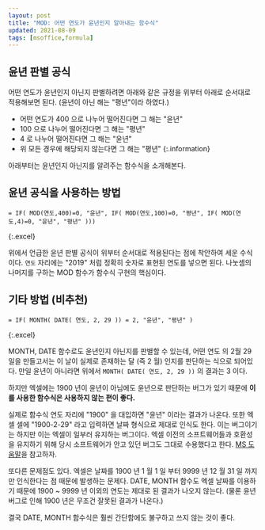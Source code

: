 ```yaml
---
layout: post
title: "MOD: 어떤 연도가 윤년인지 알아내는 함수식"
updated: 2021-08-09
tags: [msoffice,formula]
---
```


## 윤년 판별 공식

어떤 연도가 윤년인지 아닌지 판별하려면 아래와 같은 규정을 위부터 아래로 순서대로 적용해보면 된다. (윤년이 아닌 해는 "평년"이라 하였다.) 

- 어떤 연도가 400 으로 나누어 떨어진다면 그 해는 "윤년"
- 100 으로 나누어 떨어진다면 그 해는 "평년"
- 4 로 나누어 떨어진다면 그 해는 "윤년"
- 위 모든 경우에 해당되지 않는다면 그 해는 "평년"
{:.information}

아래부터는 윤년인지 아닌지를 알려주는 함수식을 소개해본다.

## 윤년 공식을 사용하는 방법

```excel
= IF( MOD(연도,400)=0, "윤년", IF( MOD(연도,100)=0, "평년", IF( MOD(연도,4)=0, "윤년", "평년" )))
```
{:.excel}

위에서 언급한 윤년 판별 공식이 위부터 순서대로 적용된다는 점에 착안하여 세운 수식이다. `연도` 자리에는 "2019" 처럼 정확히 숫자로 표현된 연도를 넣으면 된다. 나눗셈의 나머지를 구하는 MOD 함수가 함수식 구현의 핵심이다.

## 기타 방법 (비추천)

```excel
= IF( MONTH( DATE( 연도, 2, 29 )) = 2, "윤년", "평년" )
```
{:.excel}

MONTH, DATE 함수로도 윤년인지 아닌지를 판별할 수 있는데, 어떤 연도 의 2월 29일을 만들고서는 이 날이 실제로 존재하는 달 (즉 2 월) 인지를 판단하는 식으로 되어있다. 만일 윤년이 아니라면 위에서 `MONTH( DATE( 연도, 2, 29 ))` 의 결과는 3 이다.

하지만 엑셀에는 1900 년이 윤년이 아님에도 윤년으로 판단하는 버그가 있기 때문에 **이를 사용한 함수식은 사용하지 않는 편이 좋다.**

실제로 함수식 연도 자리에 "1900" 을 대입하면 "윤년" 이라는 결과가 나온다. 또한 엑셀 셀에 "1900-2-29" 라고 입력하면 날짜 형식으로 제대로 인식도 한다. 이는 버그이기는 하지만 이는 엑셀이 일부러 유지하는 버그이다. 엑셀 이전의 소프트웨어들과 호환성을 유지하기 위해 당시 소프트웨어가 안고 있던 버그도 그대로 수용했다고 한다. [MS 도움말](https://docs.microsoft.com/ko-KR/office/troubleshoot/excel/wrongly-assumes-1900-is-leap-year)을 참고하자.

또다른 문제점도 있다. 엑셀은 날짜를 1900 년 1 월 1 일 부터 9999 년 12 월 31 일 까지만 인식한다는 점 때문에 발생하는 문제다. DATE, MONTH 함수도 엑셀 날짜를 이용하기 때문에 1900 ~ 9999 년 이외의 연도는 제대로 된 결과가 나오지 않는다. (물론 윤년버그로 인해 1900 년은 무조건 잘못된 결과가 나온다.)

결국 DATE, MONTH 함수식은 훨씬 간단함에도 불구하고 쓰지 않는 것이 좋다.